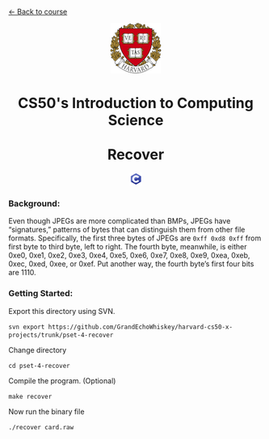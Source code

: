 [<- Back to course](../README.md)

<p align="center"><a href="https://cs50.harvard.edu/x/2022">
  <img src="https://github.com/GrandEchoWhiskey/grandechowhiskey/blob/main/icons/course/harvard100.png" /><br>
</a></p>
<h1 align="center">CS50's Introduction to Computing Science<br><br>Recover</h1>

<p align="center"><a href="#">
  <img src="https://github.com/GrandEchoWhiskey/grandechowhiskey/blob/main/icons/programming/c.png" />
</a></p>

### Background:
Even though JPEGs are more complicated than BMPs, JPEGs have “signatures,” patterns of bytes that can distinguish them from other file formats. Specifically, the first three bytes of JPEGs are `0xff 0xd8 0xff` from first byte to third byte, left to right. The fourth byte, meanwhile, is either 0xe0, 0xe1, 0xe2, 0xe3, 0xe4, 0xe5, 0xe6, 0xe7, 0xe8, 0xe9, 0xea, 0xeb, 0xec, 0xed, 0xee, or 0xef. Put another way, the fourth byte’s first four bits are 1110.

### Getting Started:
Export this directory using SVN.
```
svn export https://github.com/GrandEchoWhiskey/harvard-cs50-x-projects/trunk/pset-4-recover
```
Change directory
```
cd pset-4-recover
```
Compile the program. (Optional)
```
make recover
```
Now run the binary file
```
./recover card.raw
```
